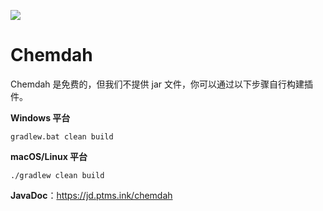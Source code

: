 ![](https://i.loli.net/2021/02/03/FBrgWYhtn8VwNlc.png)

# Chemdah
Chemdah 是免费的，但我们不提供 jar 文件，你可以通过以下步骤自行构建插件。

**Windows 平台**
```shell
gradlew.bat clean build
```

**macOS/Linux 平台**
```shell
./gradlew clean build
```

**JavaDoc**：https://jd.ptms.ink/chemdah